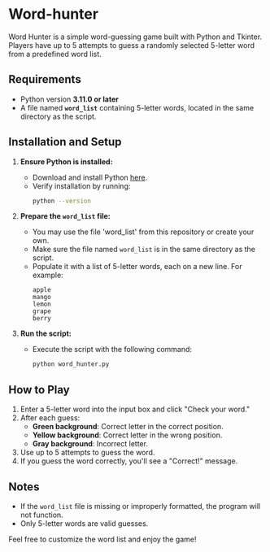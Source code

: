 # Word-hunter
 Word Hunter is a simple word-guessing game built with Python and Tkinter. Players have up to 5 attempts to guess a randomly selected 5-letter word from a predefined word list.

## Requirements

- Python version **3.11.0 or later**
- A file named **`word_list`** containing 5-letter words, located in the same directory as the script.

## Installation and Setup

1. **Ensure Python is installed:**
   - Download and install Python [here](https://www.python.org/).
   - Verify installation by running:
     ```bash
     python --version
     ```

2. **Prepare the `word_list` file:**
   - You may use the file 'word_list' from this repository or create your own.
   - Make sure the file named `word_list` is in the same directory as the script.
   - Populate it with a list of 5-letter words, each on a new line. For example:
     ```
     apple
     mango
     lemon
     grape
     berry
     ```

3. **Run the script:**
   - Execute the script with the following command:
     ```bash
     python word_hunter.py
     ```

## How to Play

1. Enter a 5-letter word into the input box and click "Check your word."
2. After each guess:
   - **Green background**: Correct letter in the correct position.
   - **Yellow background**: Correct letter in the wrong position.
   - **Gray background**: Incorrect letter.
3. Use up to 5 attempts to guess the word.
4. If you guess the word correctly, you'll see a "Correct!" message.

## Notes

- If the `word_list` file is missing or improperly formatted, the program will not function.
- Only 5-letter words are valid guesses.

Feel free to customize the word list and enjoy the game!